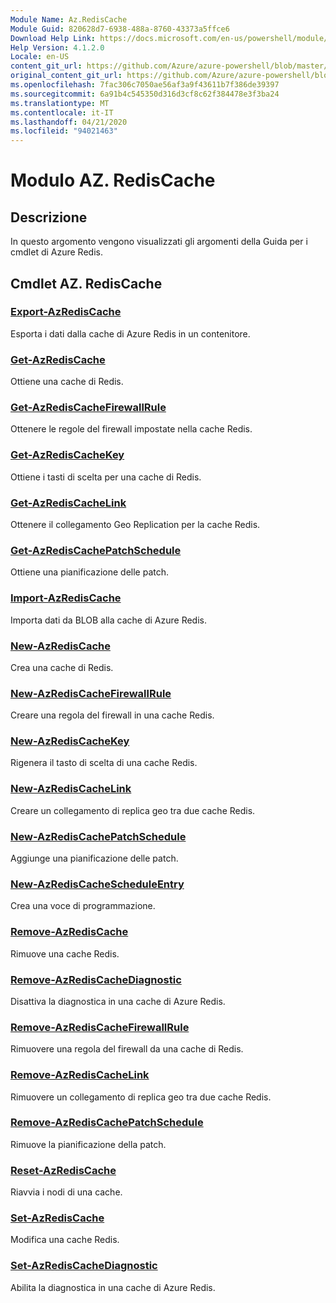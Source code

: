 ```yaml
---
Module Name: Az.RedisCache
Module Guid: 820628d7-6938-488a-8760-43373a5ffce6
Download Help Link: https://docs.microsoft.com/en-us/powershell/module/az.rediscache
Help Version: 4.1.2.0
Locale: en-US
content_git_url: https://github.com/Azure/azure-powershell/blob/master/src/RedisCache/RedisCache/help/Az.RedisCache.md
original_content_git_url: https://github.com/Azure/azure-powershell/blob/master/src/RedisCache/RedisCache/help/Az.RedisCache.md
ms.openlocfilehash: 7fac306c7050ae56af3a9f43611b7f386de39397
ms.sourcegitcommit: 6a91b4c545350d316d3cf8c62f384478e3f3ba24
ms.translationtype: MT
ms.contentlocale: it-IT
ms.lasthandoff: 04/21/2020
ms.locfileid: "94021463"
---
```

# Modulo AZ. RedisCache
## Descrizione
In questo argomento vengono visualizzati gli argomenti della Guida per i cmdlet di Azure Redis.

## Cmdlet AZ. RedisCache
### [Export-AzRedisCache](Export-AzRedisCache.md)
Esporta i dati dalla cache di Azure Redis in un contenitore.

### [Get-AzRedisCache](Get-AzRedisCache.md)
Ottiene una cache di Redis.

### [Get-AzRedisCacheFirewallRule](Get-AzRedisCacheFirewallRule.md)
Ottenere le regole del firewall impostate nella cache Redis.

### [Get-AzRedisCacheKey](Get-AzRedisCacheKey.md)
Ottiene i tasti di scelta per una cache di Redis.

### [Get-AzRedisCacheLink](Get-AzRedisCacheLink.md)
Ottenere il collegamento Geo Replication per la cache Redis.

### [Get-AzRedisCachePatchSchedule](Get-AzRedisCachePatchSchedule.md)
Ottiene una pianificazione delle patch.

### [Import-AzRedisCache](Import-AzRedisCache.md)
Importa dati da BLOB alla cache di Azure Redis.

### [New-AzRedisCache](New-AzRedisCache.md)
Crea una cache di Redis.

### [New-AzRedisCacheFirewallRule](New-AzRedisCacheFirewallRule.md)
Creare una regola del firewall in una cache Redis.

### [New-AzRedisCacheKey](New-AzRedisCacheKey.md)
Rigenera il tasto di scelta di una cache Redis.

### [New-AzRedisCacheLink](New-AzRedisCacheLink.md)
Creare un collegamento di replica geo tra due cache Redis.

### [New-AzRedisCachePatchSchedule](New-AzRedisCachePatchSchedule.md)
Aggiunge una pianificazione delle patch.

### [New-AzRedisCacheScheduleEntry](New-AzRedisCacheScheduleEntry.md)
Crea una voce di programmazione.

### [Remove-AzRedisCache](Remove-AzRedisCache.md)
Rimuove una cache Redis.

### [Remove-AzRedisCacheDiagnostic](Remove-AzRedisCacheDiagnostic.md)
Disattiva la diagnostica in una cache di Azure Redis.

### [Remove-AzRedisCacheFirewallRule](Remove-AzRedisCacheFirewallRule.md)
Rimuovere una regola del firewall da una cache di Redis.

### [Remove-AzRedisCacheLink](Remove-AzRedisCacheLink.md)
Rimuovere un collegamento di replica geo tra due cache Redis.

### [Remove-AzRedisCachePatchSchedule](Remove-AzRedisCachePatchSchedule.md)
Rimuove la pianificazione della patch.

### [Reset-AzRedisCache](Reset-AzRedisCache.md)
Riavvia i nodi di una cache.

### [Set-AzRedisCache](Set-AzRedisCache.md)
Modifica una cache Redis.

### [Set-AzRedisCacheDiagnostic](Set-AzRedisCacheDiagnostic.md)
Abilita la diagnostica in una cache di Azure Redis.

